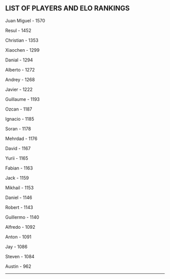 ## LIST OF PLAYERS AND ELO RANKINGS


Juan Miguel - 1570


Resul - 1452


Christian - 1353


Xiaochen - 1299


Danial - 1294


Alberto - 1272


Andrey - 1268


Javier - 1222


Guillaume - 1193


Ozcan - 1187


Ignacio - 1185


Soran - 1178


Mehrdad - 1176


David - 1167


Yurii - 1165


Fabian - 1163


Jack - 1159


Mikhail - 1153


Daniel - 1146


Robert - 1143


Guillermo - 1140


Alfredo - 1092


Anton - 1091


Jay - 1086


Steven - 1084


Austin - 962



--------------------------------------------------------------
